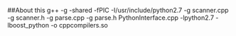 ##About this
g++ -g -shared -fPIC -I/usr/include/python2.7 -g scanner.cpp -g scanner.h -g parse.cpp -g parse.h PythonInterface.cpp -lpython2.7 -lboost_python -o cppcompilers.so
 
